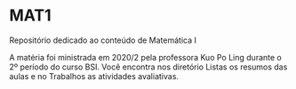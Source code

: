 # MAT1
Repositório dedicado ao conteúdo de Matemática I 

A matéria foi ministrada em 2020/2 pela professora Kuo Po Ling durante o 2º período do curso BSI.
Você encontra nos diretório Listas os resumos das aulas e no Trabalhos as atividades avaliativas.
